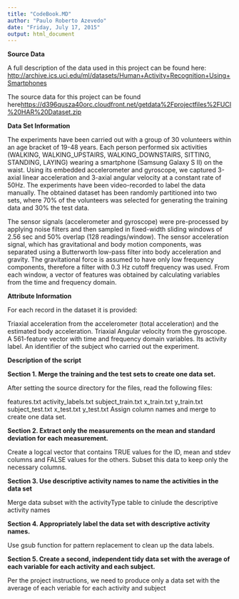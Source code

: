```yaml
---
title: "CodeBook.MD"
author: "Paulo Roberto Azevedo"
date: "Friday, July 17, 2015"
output: html_document
---
```


**Source Data**

A full description of the data used in this project can be found here: <http://archive.ics.uci.edu/ml/datasets/Human+Activity+Recognition+Using+Smartphones>

The source data for this project can be found here<https://d396qusza40orc.cloudfront.net/getdata%2Fprojectfiles%2FUCI%20HAR%20Dataset.zip> 

**Data Set Information**

The experiments have been carried out with a group of 30 volunteers within an age bracket of 19-48 years. Each person performed six activities (WALKING, WALKING_UPSTAIRS, WALKING_DOWNSTAIRS, SITTING, STANDING, LAYING) wearing a smartphone (Samsung Galaxy S II) on the waist. Using its embedded accelerometer and gyroscope, we captured 3-axial linear acceleration and 3-axial angular velocity at a constant rate of 50Hz. The experiments have been video-recorded to label the data manually. The obtained dataset has been randomly partitioned into two sets, where 70% of the volunteers was selected for generating the training data and 30% the test data.

The sensor signals (accelerometer and gyroscope) were pre-processed by applying noise filters and then sampled in fixed-width sliding windows of 2.56 sec and 50% overlap (128 readings/window). The sensor acceleration signal, which has gravitational and body motion components, was separated using a Butterworth low-pass filter into body acceleration and gravity. The gravitational force is assumed to have only low frequency components, therefore a filter with 0.3 Hz cutoff frequency was used. From each window, a vector of features was obtained by calculating variables from the time and frequency domain.

**Attribute Information**

For each record in the dataset it is provided:

Triaxial acceleration from the accelerometer (total acceleration) and the estimated body acceleration.
Triaxial Angular velocity from the gyroscope.
A 561-feature vector with time and frequency domain variables.
Its activity label.
An identifier of the subject who carried out the experiment.

**Description of the script**

**Section 1. Merge the training and the test sets to create one data set.**

After setting the source directory for the files, read the following files:

features.txt
activity_labels.txt
subject_train.txt
x_train.txt
y_train.txt
subject_test.txt
x_test.txt
y_test.txt
Assign column names and merge to create one data set.

**Section 2. Extract only the measurements on the mean and standard deviation for each measurement.**

Create a logcal vector that contains TRUE values for the ID, mean and stdev columns and FALSE values for the others. Subset this data to keep only the necessary columns.

**Section 3. Use descriptive activity names to name the activities in the data set**

Merge data subset with the activityType table to cinlude the descriptive activity names

**Section 4. Appropriately label the data set with descriptive activity names.**

Use gsub function for pattern replacement to clean up the data labels.

**Section 5. Create a second, independent tidy data set with the average of each variable for each activity and each subject.**

Per the project instructions, we need to produce only a data set with the average of each veriable for each activity and subject